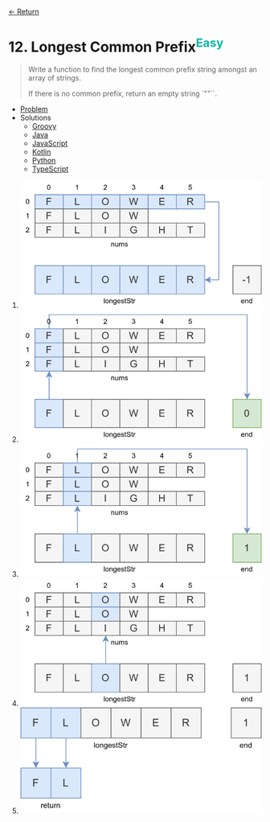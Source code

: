 [&larr; Return](https://hanggrian.github.io/grind-leetcode/)

# 12. Longest Common Prefix<sup style="color: rgb(0, 184, 163);">Easy</sup>

> Write a function to find the longest common prefix string amongst an array of
  strings.
>
> If there is no common prefix, return an empty string `""``.

- [Problem](https://leetcode.com/problems/longest-common-prefix/)
- Solutions
  - [Groovy](https://github.com/hanggrian/grind-leetcode/blob/main/groovy/src/main/groovy/problems1_100/LongestCommonPrefix.groovy)
  - [Java](https://github.com/hanggrian/grind-leetcode/blob/main/java/src/main/java/problems1_100/LongestCommonPrefix.java)
  - [JavaScript](https://github.com/hanggrian/grind-leetcode/blob/main/javascript/src/problems1_100/longest-common-prefix.js)
  - [Kotlin](https://github.com/hanggrian/grind-leetcode/blob/main/kotlin/src/main/kotlin/problems1_100/LongestCommonPrefix.kt)
  - [Python](https://github.com/hanggrian/grind-leetcode/blob/main/python/src/problems1_100/longest_common_prefix.py)
  - [TypeScript](https://github.com/hanggrian/grind-leetcode/blob/main/typescript/src/problems1_100/longest-common-prefix.ts)

1.  ![](https://github.com/hanggrian/grind-leetcode/raw/assets/problems1_100/longest-common-prefix1.svg)
1.  ![](https://github.com/hanggrian/grind-leetcode/raw/assets/problems1_100/longest-common-prefix2.svg)
1.  ![](https://github.com/hanggrian/grind-leetcode/raw/assets/problems1_100/longest-common-prefix3.svg)
1.  ![](https://github.com/hanggrian/grind-leetcode/raw/assets/problems1_100/longest-common-prefix4.svg)
1.  ![](https://github.com/hanggrian/grind-leetcode/raw/assets/problems1_100/longest-common-prefix5.svg)
